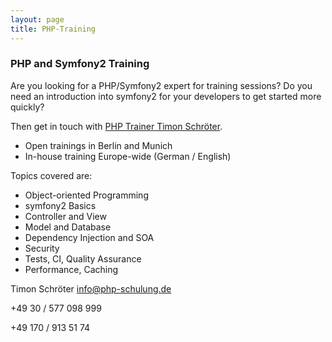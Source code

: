 ```yaml
---
layout: page
title: PHP-Training
---
```


### PHP and Symfony2 Training

Are you looking for a PHP/Symfony2 expert for training sessions?
Do you need an introduction into symfony2 for your developers to get started more quickly?

Then get in touch with <a href="http://www.php-schulung.de/en/symfony-training/">PHP Trainer Timon Schröter</a>.

* Open trainings in Berlin and Munich
* In-house training Europe-wide (German / English)

Topics covered are:

* Object-oriented Programming
* symfony2 Basics
* Controller and View
* Model and Database
* Dependency Injection and SOA
* Security
* Tests, CI, Quality Assurance
* Performance, Caching


Timon Schröter
<a href="mailto:info@php-schulung.de">info@php-schulung.de</a>

+49 30 / 577 098 999

+49 170 / 913 51 74
